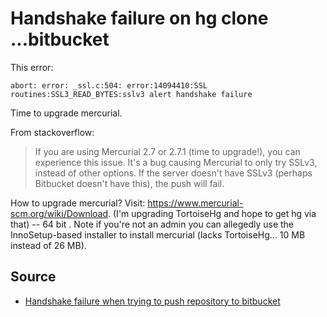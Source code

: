 # Handshake failure on hg clone ...bitbucket


This error:

    abort: error: _ssl.c:504: error:14094410:SSL routines:SSL3_READ_BYTES:sslv3 alert handshake failure


    
    
Time to upgrade mercurial.


From stackoverflow:

> If you are using Mercurial 2.7 or 2.7.1 (time to upgrade!), you can experience this issue. It's a bug causing Mercurial to only try SSLv3, instead of other options. If the server doesn't have SSLv3 (perhaps Bitbucket doesn't have this), the push will fail.    


How to upgrade mercurial? Visit: <https://www.mercurial-scm.org/wiki/Download>. (I'm upgrading TortoiseHg and hope to get hg via that)     -- 64 bit .
Note if you're not an admin you can allegedly use the InnoSetup-based installer to install mercurial (lacks TortoiseHg... 10 MB instead of 26 MB).


    
## Source

 * [Handshake failure when trying to push repository to bitbucket](http://stackoverflow.com/questions/26952911/handshake-failure-when-trying-to-push-repository-to-bitbucket)
